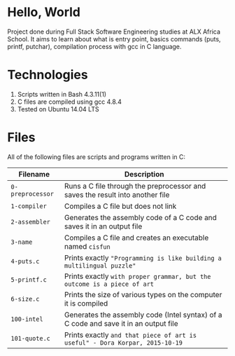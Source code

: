 # Hello, World

Project done during Full Stack Software Engineering studies at ALX Africa School. It aims to learn about what is entry point, basics commands (puts, printf, putchar), compilation process with gcc in C language.

# Technologies
1. Scripts written in Bash 4.3.11(1)
2. C files are compiled using gcc 4.8.4 
3. Tested on Ubuntu 14.04 LTS

# Files

All of the following files are scripts and programs written in C:

| Filename | Description |
| -------- | ----------- |
| `0-preprocessor` | Runs a C file through the preprocessor and saves the result into another file |
| `1-compiler	` | Compiles a C file but does not link |
| `2-assembler` | Generates the assembly code of a C code and saves it in an output file |
| `3-name` | Compiles a C file and creates an executable named `cisfun` |
| `4-puts.c` | Prints exactly `"Programming is like building a multilingual puzzle"` |
| `5-printf.c` | Prints exactly `with proper grammar, but the outcome is a piece of art` |
| `6-size.c	` | Prints the size of various types on the computer it is compiled |
| `100-intel	` | Generates the assembly code (Intel syntax) of a C code and save it in an output file |
| `101-quote.c	` | Prints exactly `and that piece of art is useful" - Dora Korpar, 2015-10-19` |
